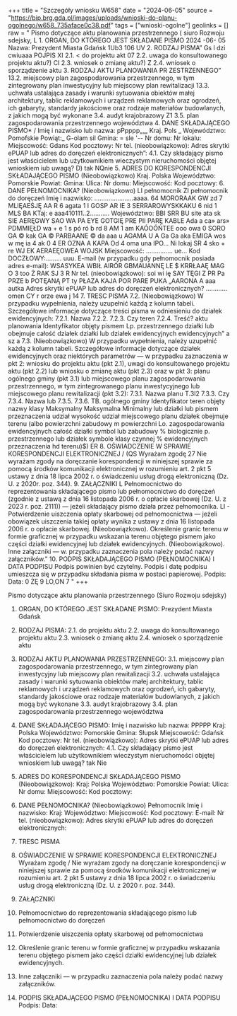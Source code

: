 +++
title = "Szczegóły wniosku W658"
date = "2024-06-05"
source = "https://bip.brg.gda.pl/images/uploads/wnioski-do-planu-ogolnego/w658_735aface0c38.pdf"
tags = ["wnioski-ogolne"]
geolinks = []
raw = " Pismo dotyczące aktu planowania przestrzennego ( siuro Rozwoju sdejsky, L 1. ORGAN, DO KTÓREGO JEST SKŁADANE PISMO 2024 -06- 05 Nazwa: Prezydent Miasta Gdańsk 1Ub3 106 UV 2. RODZAJ PISMA” Gs l dzi cwiuaaa POJPIS XI 2.1. < do projektu akt 07 2.2. uwaga do konsultowanego projektu aktu?) CI 2.3. wniosek o zmianę aktu?) Z 2.4. wniosek o sporządzenie aktu 3. RODZAJ AKTU PLANOWANIA PR ZESTRZENNEGO” 13.2. miejscowy plan zagospodarowania przestrzennego, w tym zintegrowany plan inwestycyjny lub miejscowy plan rewitalizacji 13.3. uchwała ustalająca zasady i warunki sytuowania obiektów małej architektury, tablic reklamowych i urządzeń reklamowych oraz ogrodzeń, ich gabaryty, standardy jakościowe oraz rodzaje materiałów budowlanych, z jakich mogą być wykonane  3.4. audyt krajobrazowy Z1 3.5. plan zagospodarowania przestrzennego województwa 4. DANE SKŁADAJĄCEGO PISMO* / Imię i nazwisko lub nazwa: pPpppp„„„ Kraj. Pols _ Województwo: Pomofskie Powiąt:_ G-olam sil Gmina: = sle '-- Nr domu: Nr lokalu: Miejscowość: Gdans Kod pocztowy: Nr tel. (nieobowiązkowo): Adres skrytki ePUAP lub adres do doręczeń elektronicznych”: 4.1. Czy składający pismo jest właścicielem lub użytkownikiem wieczystym nieruchomości objętej wnioskiem iub uwagą? D) tak NQnie 5. ADRES DO KORESPONDENCJI SKŁADAJĄCEGO PISMO (Nieobowiązkowo) Kraj. Polska Województwo: Pomorskie Powiat: Gmina: Ulica: Nr domu: Miejscowość: Kod pocztowy: 6. DANE PEŁNOMOCNIKA? (Nieobowiązkowo) LI pełnomocnik ZI pełnomocnik do doręczeń Imię i nazwisko: ......................aaaa. 64 MORORAAK GW zd 7 MLIĘAEŚJĘ AA R 6 agata 1 I GOSP AR IE 3 SERRAROWYSKKAKU 6 nid 1 MLS BA KTaj: e aaa410111..2........... Województwo: BBI SRR BU site ata sk SIE AERĘGWY SAO WA PA EYE GOTGIĘ PRE PII PARĘ KABLE Ada a ca» ars» PDMMIĘŁD wa + e 1 s pó ró b rd 8 AM 1 am KAÓOÓŃTEE ooo owa 0 SORO GA © kak GA © PARBAANE © da aaa u AGAMA U A Ga Ga aka EMIGA wos w mę ia 4 ak 0 4 ER OZNA A KAPA Od 4 oma una IPO... Ni lokaj SR 4 sko + re WJ EK AERAEĘOWEA WOJSK Miejscowość: ............... ue... Kod DOCZŁOWY:......... uuu. E-mail (w przypadku gdy pełnomocnik posiada adres e-mail):  WSASYKEA WBIŁ AIRÓR GBMAUANNĘ LE $ KRRŁAAĘ MAG O 3 too Ż RAK SJ 3 R Nr tel. (nieobowiązkowo): soi wi ię SAY TĘGI Z PR Pa PRZE b POTĘANĄ PT ty PŁAZA KAJA POR PARE PUKA „AARONA A aaa autka Adres skrytki ePUAP lub adres do doręczeń elektronicznych? ............ omen CY r orze ewa j 14 7. TRESC PISMA 7.2. (Nieobowiązkowo) W przypadku wypełnienia, należy uzupełnić każdą z kolumn tabeli. Szczegółowe informacje dotyczące treści pisma w odniesieniu do działek ewidencyjnych: 7.2.1. Nazwa 7.2.2. 7.2.3. Czy teren 7.2.4. Treść?  aktu planowania Identyfikator objęty pismem  Lp. przestrzennego działki lub obejmuje całość  działek działki lub działek   ewidencyjnych ewidencyjnych” a sz a 7.3. (Nieobowiązkowo) W przypadku wypełnienia, należy uzupełnić każdą z kolumn tabeli. Szczegółowe informacje dotyczące działek ewidencyjnych oraz niektórych parametrów — w przypadku zaznaczenia w pkt 2: wniosku do projektu aktu (pkt 2.1), uwagi do konsultowanego projektu aktu (pkt 2.2) lub wniosku o zmianę aktu (pkt 2.3) oraz w pkt 3: planu ogólnego gminy (pkt 3.1) lub miejscowego planu zagospodarowania przestrzennego, w tym zintegrowanego planu inwestycyjnego lub miejscowego planu rewitalizacji (pkt 3.2):  7.3.1. Nazwa planu T.3I2 7.3.3. Czy 7.3.4. Nazwa lub 7.3.5. 7.3.6. TB.   ogólnego gminy Identyfikator teren objęty nazwy klasy Maksymalny Maksymalna Minimalny   lub działki lub pismem przeznaczenia udział wysokość udział  miejscowego planu działek obejmuje terenu (albo powierzchni zabudowy m powierzchni  Lo.  zagospodarowania  ewidencyjnych całość działki symbol lub zabudowy % biologicznie  p.  przestrzennego lub działek symbole klasy czynnej %   ewidencyjnych przeznaczenia   hd terenu)$)    ER   8. OŚWIADCZENIE W SPRAWIE KORESPONDENCJI ELEKTRONICZNEJ / (QS Wyrażam zgodę 27 Nie wyrażam zgody na doręczanie korespondencji w niniejszej sprawie za pomocą środków komunikacji elektronicznej w rozumieniu art. 2 pkt 5 ustawy z dnia 18 lipca 2002 r. o świadczeniu usług drogą elektroniczną (Dz. U. z 2020r. poz. 344). 9. ZAŁĄCZNIKI L Pełnomocnictwo do reprezentowania składającego pismo lub pełnomocnictwo do doręczeń (zgodnie z ustawą z dnia 16 listopada 2006 r. o opłacie skarbowej (Dz. U. z 2023 r. poz. 2111)) — jeżeli składający pismo działa przez pełnomocnika. LI - Potwierdzenie uiszczenia opłaty skarbowej od pełnomocnictwa — jeżeli obowiązek uiszczenia takiej opłaty wynika z ustawy z dnia 16 listopada 2006 r. o opłacie skarbowej.   (Nieobowiązkowo). Określenie granic terenu w formie graficznej w przypadku wskazania terenu objętego pismem jako części działki ewidencyjnej lub działek ewidencyjnych.   (Nieobowiązkowo). Inne załączniki — w. przypadku zaznaczenia pola należy podać nazwy załączników.” 10. PODPIS SKŁADAJĄCEGO PISMO (PEŁNOMOCNIKA) I DATA PODPISU Podpis powinien być czytelny. Podpis i datę podpisu umieszcza się w przypadku składania pisma w postaci papierowej. Podpis: Data: 0 ŻĘ 9 LO,ON 7 "
+++

Pismo dotyczące aktu planowania przestrzennego (Siuro Rozwoju sdejsky)

1. ORGAN, DO KTÓREGO JEST SKŁADANE PISMO: Prezydent Miasta Gdańsk
2. RODZAJ PISMA:
2.1. do projektu aktu
2.2. uwaga do konsultowanego projektu aktu
2.3. wniosek o zmianę aktu
2.4. wniosek o sporządzenie aktu
3. RODZAJ AKTU PLANOWANIA PRZESTRZENNEGO:
3.1. miejscowy plan zagospodarowania przestrzennego, w tym zintegrowany plan inwestycyjny lub miejscowy plan rewitalizacji
3.2. uchwała ustalająca zasady i warunki sytuowania obiektów małej architektury, tablic reklamowych i urządzeń reklamowych oraz ogrodzeń, ich gabaryty, standardy jakościowe oraz rodzaje materiałów budowlanych, z jakich mogą być wykonane
3.3. audyt krajobrazowy
3.4. plan zagospodarowania przestrzennego województwa
4. DANE SKŁADAJĄCEGO PISMO:
Imię i nazwisko lub nazwa: PPPPP
Kraj: Polska
Województwo: Pomorskie
Gmina: Słupsk
Miejscowość: Gdańsk
Kod pocztowy:
Nr tel. (nieobowiązkowo):
Adres skrytki ePUAP lub adres do doręczeń elektronicznych:
4.1. Czy składający pismo jest właścicielem lub użytkownikiem wieczystym nieruchomości objętej wnioskiem lub uwagą?
   tak Nie
5. ADRES DO KORESPONDENCJI SKŁADAJĄCEGO PISMO (Nieobowiązkowo):
Kraj: Polska
Województwo: Pomorskie
Powiat:
Ulica:
Nr domu:
Miejscowość:
Kod pocztowy:
6. DANE PEŁNOMOCNIKA? (Nieobowiązkowo)
Pełnomocnik
Imię i nazwisko:
Kraj:
Województwo:
Miejscowość:
Kod pocztowy:
E-mail: 
Nr tel. (nieobowiązkowo):
Adres skrytki ePUAP lub adres do doręczeń elektronicznych:

7. TRESC PISMA

8. OŚWIADCZENIE W SPRAWIE KORESPONDENCJI ELEKTRONICZNEJ
Wyrażam zgodę / Nie wyrażam zgody na doręczanie korespondencji w niniejszej sprawie za pomocą środków komunikacji elektronicznej w rozumieniu art. 2 pkt 5 ustawy z dnia 18 lipca 2002 r. o świadczeniu usług drogą elektroniczną (Dz. U. z 2020 r. poz. 344).

9. ZAŁĄCZNIKI
1. Pełnomocnictwo do reprezentowania składającego pismo lub pełnomocnictwo do doręczeń
2. Potwierdzenie uiszczenia opłaty skarbowej od pełnomocnictwa
3. Określenie granic terenu w formie graficznej w przypadku wskazania terenu objętego pismem jako części działki ewidencyjnej lub działek ewidencyjnych.
4. Inne załączniki — w przypadku zaznaczenia pola należy podać nazwy załączników.
10. PODPIS SKŁADAJĄCEGO PISMO (PEŁNOMOCNIKA) I DATA PODPISU
Podpis: Data:



